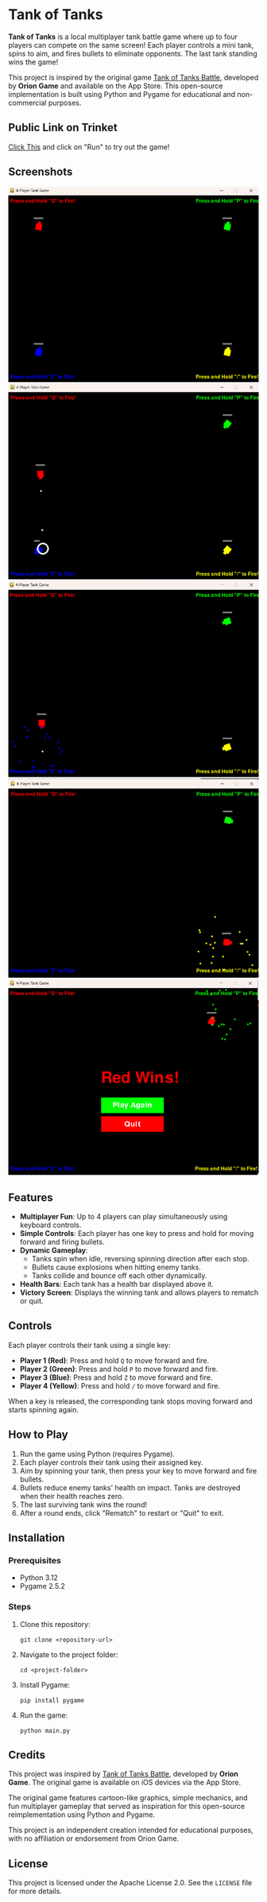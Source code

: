 # Tank of Tanks

**Tank of Tanks** is a local multiplayer tank battle game where up to four players can compete on the same screen! Each player controls a mini tank, spins to aim, and fires bullets to eliminate opponents. The last tank standing wins the game!

This project is inspired by the original game [Tank of Tanks Battle](https://apps.apple.com/gb/app/tank-of-tanks-battle/id1037969174), developed by **Orion Game** and available on the App Store. This open-source implementation is built using Python and Pygame for educational and non-commercial purposes.

## Public Link on Trinket
[Click This](https://trinket.io/pygame/5e137a431c01?outputOnly=true&showInstructions=true) and click on "Run" to try out the game!

## Screenshots
![alt text](images/image.png)
![alt text](images/image-1.png)
![alt text](images/image-2.png)
![alt text](images/image-3.png)
![alt text](images/image-4.png)

## Features

- **Multiplayer Fun**: Up to 4 players can play simultaneously using keyboard controls.
- **Simple Controls**: Each player has one key to press and hold for moving forward and firing bullets.
- **Dynamic Gameplay**:
  - Tanks spin when idle, reversing spinning direction after each stop.
  - Bullets cause explosions when hitting enemy tanks.
  - Tanks collide and bounce off each other dynamically.
- **Health Bars**: Each tank has a health bar displayed above it.
- **Victory Screen**: Displays the winning tank and allows players to rematch or quit.

## Controls

Each player controls their tank using a single key:

- **Player 1 (Red)**: Press and hold `Q` to move forward and fire.
- **Player 2 (Green)**: Press and hold `P` to move forward and fire.
- **Player 3 (Blue)**: Press and hold `Z` to move forward and fire.
- **Player 4 (Yellow)**: Press and hold `/` to move forward and fire.

When a key is released, the corresponding tank stops moving forward and starts spinning again.

## How to Play

1. Run the game using Python (requires Pygame).
2. Each player controls their tank using their assigned key.
3. Aim by spinning your tank, then press your key to move forward and fire bullets.
4. Bullets reduce enemy tanks' health on impact. Tanks are destroyed when their health reaches zero.
5. The last surviving tank wins the round!
6. After a round ends, click "Rematch" to restart or "Quit" to exit.

## Installation

### Prerequisites
- Python 3.12
- Pygame 2.5.2

### Steps
1. Clone this repository:
   ```
   git clone <repository-url>
   ```
2. Navigate to the project folder:
   ```
   cd <project-folder>
   ```
3. Install Pygame:
   ```
   pip install pygame
   ```
4. Run the game:
   ```
   python main.py
   ```

## Credits

This project was inspired by [Tank of Tanks Battle](https://apps.apple.com/gb/app/tank-of-tanks-battle/id1037969174), developed by **Orion Game**. The original game is available on iOS devices via the App Store.

The original game features cartoon-like graphics, simple mechanics, and fun multiplayer gameplay that served as inspiration for this open-source reimplementation using Python and Pygame.

This project is an independent creation intended for educational purposes, with no affiliation or endorsement from Orion Game.

## License

This project is licensed under the Apache License 2.0. See the `LICENSE` file for more details.
